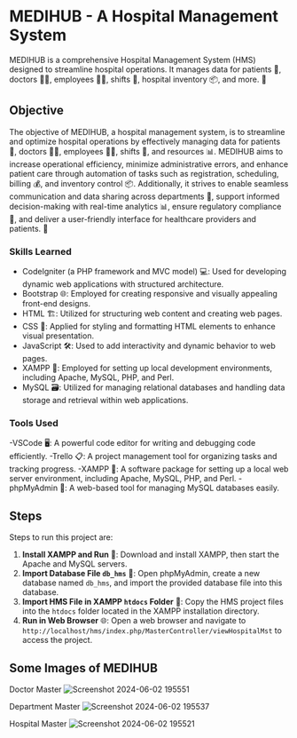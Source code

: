 # MEDIHUB - A Hospital Management System
MEDIHUB is a comprehensive Hospital Management System (HMS) designed to streamline hospital operations. It manages data for patients 🏥, doctors 👨‍⚕️, employees 👩‍💼, shifts 🔄, hospital inventory 📦, and more. 🚀

## Objective
The objective of MEDIHUB, a hospital management system, is to streamline and optimize hospital operations by effectively managing data for patients 🏥, doctors 👨‍⚕️, employees 👩‍💼, shifts 🔄, and resources 📊. MEDIHUB aims to increase operational efficiency, minimize administrative errors, and enhance patient care through automation of tasks such as registration, scheduling, billing 💰, and inventory control 📦. Additionally, it strives to enable seamless communication and data sharing across departments 📲, support informed decision-making with real-time analytics 📊, ensure regulatory compliance 📝, and deliver a user-friendly interface for healthcare providers and patients. 🤝

### Skills Learned
- CodeIgniter (a PHP framework and MVC model) 💻: Used for developing dynamic web applications with structured architecture.
- Bootstrap 🌐: Employed for creating responsive and visually appealing front-end designs.
- HTML 🏗️: Utilized for structuring web content and creating web pages.
- CSS 🎨: Applied for styling and formatting HTML elements to enhance visual presentation.
- JavaScript 🛠️: Used to add interactivity and dynamic behavior to web pages.
- XAMPP 🚀: Employed for setting up local development environments, including Apache, MySQL, PHP, and Perl.
- MySQL 🗃️: Utilized for managing relational databases and handling data storage and retrieval within web applications.

### Tools Used
-VSCode 🖥️: A powerful code editor for writing and debugging code efficiently.
-Trello 📋: A project management tool for organizing tasks and tracking progress.
-XAMPP 🚀: A software package for setting up a local web server environment, including Apache, MySQL, PHP, and Perl.
-phpMyAdmin 📂: A web-based tool for managing MySQL databases easily.

## Steps
Steps to run this project are:
1. **Install XAMPP and Run** 🚀: Download and install XAMPP, then start the Apache and MySQL servers.
2. **Import Database File `db_hms`** 📂: Open phpMyAdmin, create a new database named `db_hms`, and import the provided database file into this database.
3. **Import HMS File in XAMPP `htdocs` Folder** 📁: Copy the HMS project files into the `htdocs` folder located in the XAMPP installation directory.
4. **Run in Web Browser** 🌐: Open a web browser and navigate to `http://localhost/hms/index.php/MasterController/viewHospitalMst` to access the project.

## Some Images of MEDIHUB
Doctor Master
![Screenshot 2024-06-02 195551](https://github.com/omkarkajale/Hospital-Management-System-MEDIHUB-/assets/115961814/829c1110-edff-4785-91ae-45d50b26c4b9)

Department Master
![Screenshot 2024-06-02 195537](https://github.com/omkarkajale/Hospital-Management-System-MEDIHUB-/assets/115961814/8c0a96bd-f5e0-41a8-99b5-2e68f239e927)

Hospital Master
![Screenshot 2024-06-02 195521](https://github.com/omkarkajale/Hospital-Management-System-MEDIHUB-/assets/115961814/16761197-bf6f-40d1-8b0b-89786e7688b0)
